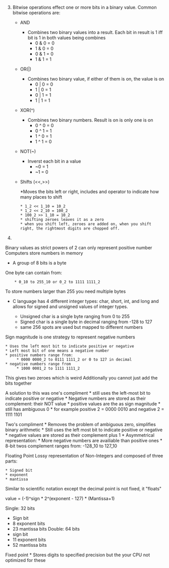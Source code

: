 3. Bitwise operations effect one or more bits in a binary value.
Common bitwise operations are:
   *  AND
       * Combines two binary values into a result. Each bit in result is 1 iff bit is 1 in both values being combines
            * 0 & 0 = 0
            * 1 & 0 = 0
            * 0 & 1 = 0
            * 1 & 1 = 1
   *  OR(|)
       * Combines two binary value, if either of them is on, the value is on
          * 0 | 0 = 0
          * 1 | 0 = 1
          * 0 | 1 = 1
          * 1 | 1 = 1
   *  XOR(^)
      * Combines two binary numbers. Result is on is only one is on
          * 0 ^ 0 = 0
          * 0 ^ 1 = 1
          * 1 ^ 0 = 1
          * 1 ^ 1 = 0
   *  NOT(~)
      * Inverst each bit in a value
          * ~0 = 1
          * ~1 = 0
   *  Shifts (<<,>>)

      *Moves the bits left or right, includes and operator to indicate how many places to shift

          * 1_2 << 1_10 = 10_2
          * 1_2 << 2_10 = 100_2
          * 100_2 >> 1_10 = 10_2
          * shifting zeroes leaves it as a zero
          * when you shift left, zeroes are added on, when you shift right, the rightmost digits are chopped off.

4.

Binary values as strict powers of 2 can only represent positive number
Computers store numbers in memory

   *  A group of 8 bits is a byte
 
  One byte can contain from:

        * 0_10 to 255_10 or 0_2 to 1111 1111_2

To store numbers larger than 255 you need multiple bytes
   *  C language has 4 different integer types: char, short, int, and long and  allows for signed and unsigned values of integer types.

       * Unsigned char is a single byte ranging from 0 to 255
       * Signed char is a single byte in decimal ranging from -128 to 127
       * same 256 spots are used but mapped to different numbers

Sign magnitude is one strategy to represent negative numbers

    * Uses the left most bit to indicate positive or negative
    * Left most bit of one means a negative number
    * positive numbers range from:
         * 0000 0000_2 to 0111 1111_2 or 0 to 127 in decimal
    * negative numbers range from
         * 1000 0001_2 to 1111 1111_2

This gives two zeroes which is weird
Additionally you cannot just add the bits together

A solution to this was one's compliment
    * still uses the left-most bit to indicate positive or negative
    * Negative numbers are stored as their complement: their NOT value
    * positive values are the as sign magnitude
    * still has ambiguous 0
        * for example positive 2 = 0000 0010 and negative 2 = 1111 1101

Two's compliment
    * Removes the problem of ambiguous zero, simplifies binary arithmetic
    * Still uses the left most bit to indicate positive or negative
    * negative values are stored as their complement plus 1
    * Asymmetrical representation:
        * More negative numbers are availiable than positive ones
        *  8-bit twos complement ranges from: -128_10 to 127_10

Floating Point
Lossy representation of Non-Integers and composed of three parts:

    * Signed bit
    * exponent
    * mantissa

Similar to scientific notation except the decimal point is not fixed, it 
"floats"

 value = (-1)^sign * 2^(exponent - 127) * (Mantissa+1)

Single: 32 bits
   * Sign bit
   * 8 exponent bits
   * 23 mantissa bits
Double: 64 bits
   * sign bit
   * 11 exponent bits
   * 52 mantissa bits

Fixed point
    *  Stores digits to specified precision but the your CPU not optimized for
 these
